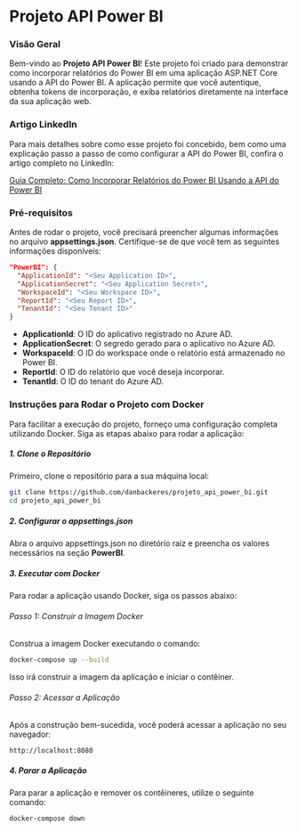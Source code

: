 # Projeto API Power BI

### Visão Geral

Bem-vindo ao **Projeto API Power BI**! Este projeto foi criado para demonstrar como incorporar relatórios do Power BI em uma aplicação ASP.NET Core usando a API do Power BI. A aplicação permite que você autentique, obtenha tokens de incorporação, e exiba relatórios diretamente na interface da sua aplicação web.

### Artigo LinkedIn

Para mais detalhes sobre como esse projeto foi concebido, bem como uma explicação passo a passo de como configurar a API do Power BI, confira o artigo completo no LinkedIn:

[Guia Completo: Como Incorporar Relatórios do Power BI Usando a API do Power BI]([https://www.linkedin.com/in/daniel-hemerly-de-backer-256851321](https://www.linkedin.com/pulse/guia-completo-como-incorporar-relat%25C3%25B3rios-do-power-bi-daniel-f1jje))

### Pré-requisitos

Antes de rodar o projeto, você precisará preencher algumas informações no arquivo **appsettings.json**. Certifique-se de que você tem as seguintes informações disponíveis:

~~~json
"PowerBI": {
  "ApplicationId": "<Seu Application ID>",
  "ApplicationSecret": "<Seu Application Secret>",
  "WorkspaceId": "<Seu Workspace ID>",
  "ReportId": "<Seu Report ID>",
  "TenantId": "<Seu Tenant ID>"
}
~~~~
* **ApplicationId**: O ID do aplicativo registrado no Azure AD.
* **ApplicationSecret**: O segredo gerado para o aplicativo no Azure AD.
* **WorkspaceId**: O ID do workspace onde o relatório está armazenado no Power BI.
* **ReportId**: O ID do relatório que você deseja incorporar.
* **TenantId**: O ID do tenant do Azure AD.

### Instruções para Rodar o Projeto com Docker

Para facilitar a execução do projeto, forneço uma configuração completa utilizando Docker. Siga as etapas abaixo para rodar a aplicação:

##### 1. Clone o Repositório

Primeiro, clone o repositório para a sua máquina local:

~~~bash
git clone https://github.com/danbackeres/projeto_api_power_bi.git
cd projeto_api_power_bi
~~~

##### 2. Configurar o appsettings.json

Abra o arquivo appsettings.json no diretório raiz e preencha os valores necessários na seção **PowerBI**.

##### 3. Executar com Docker
Para rodar a aplicação usando Docker, siga os passos abaixo:
###### Passo 1: Construir a Imagem Docker
Construa a imagem Docker executando o comando:
~~~bash
docker-compose up --build
~~~
Isso irá construir a imagem da aplicação e iniciar o contêiner.

###### Passo 2: Acessar a Aplicação
Após a construção bem-sucedida, você poderá acessar a aplicação no seu navegador:
~~~
http://localhost:8080
~~~

##### 4. Parar a Aplicação
Para parar a aplicação e remover os contêineres, utilize o seguinte comando:
~~~bash
docker-compose down
~~~ 
